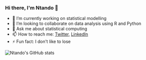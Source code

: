 ### Hi there, I'm Ntando 👋


- 🔭 I’m currently working on statistical modelling 
- 👯 I’m looking to collaborate on data analysis using R and Python
- 💬 Ask me about statistical computing
- 📫 How to reach me: [Twitter](https://twitter.com/matshisela), [LinkedIn](https://www.linkedin.com/in/ntandoyenkosi-matshisela-8507876a/)
- ⚡ Fun fact: I don't like to lose


![Ntando's GitHub stats](https://github-readme-stats.vercel.app/api?username=matshisela&show_icons=true&theme=dark)
